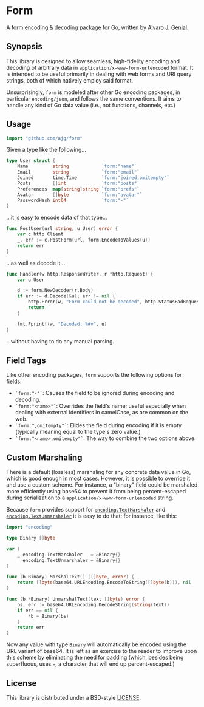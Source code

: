 Form
====

A form encoding & decoding package for Go, written by [Alvaro J. Genial](http://alva.ro).

Synopsis
--------

This library is designed to allow seamless, high-fidelity encoding and decoding of arbitrary data in `application/x-www-form-urlencoded` format. It is intended to be useful primarily in dealing with web forms and URI query strings, both of which natively employ said format.

Unsurprisingly, `form` is modeled after other Go encoding packages, in particular `encoding/json`, and follows the same conventions. It aims to handle any kind of Go data value (i.e., not functions, channels, etc.)

Usage
-----

```go
import "github.com/ajg/form"
```

Given a type like the following...

```go
type User struct {
	Name         string            `form:"name"`
	Email        string            `form:"email"`
	Joined       time.Time         `form:"joined,omitempty"`
	Posts        []int             `form:"posts"`
	Preferences  map[string]string `form:"prefs"`
	Avatar       []byte            `form:"avatar"`
	PasswordHash int64             `form:"-"`
}
```

...it is easy to encode data of that type...


```go
func PostUser(url string, u User) error {
	var c http.Client
	_, err := c.PostForm(url, form.EncodeToValues(u))
	return err
}
```

...as well as decode it...


```go
func Handler(w http.ResponseWriter, r *http.Request) {
	var u User

	d := form.NewDecoder(r.Body)
	if err := d.Decode(&u); err != nil {
		http.Error(w, "Form could not be decoded", http.StatusBadRequest)
		return
	}

	fmt.Fprintf(w, "Decoded: %#v", u)
}
```

...without having to do any manual parsing.

Field Tags
----------

Like other encoding packages, `form` supports the following options for fields:

 - `` `form:"-"` ``: Causes the field to be ignored during encoding and decoding.
 - `` `form:"<name>"` ``: Overrides the field's name; useful especially when dealing with external identifiers in camelCase, as are common on the web.
 - `` `form:",omitempty"` ``: Elides the field during encoding if it is empty (typically meaning equal to the type's zero value.)
 - `` `form:"<name>,omitempty"` ``: The way to combine the two options above.

Custom Marshaling
-----------------

There is a default (lossless) marshaling for any concrete data value in Go, which is good enough in most cases. However, it is possible to override it and use a custom scheme. For instance, a "binary" field could be marshaled more efficiently using base64 to prevent it from being percent-escaped during serialization to a `application/x-www-form-urlencoded` string.

Because `form` provides support for [`encoding.TextMarshaler`](http://golang.org/pkg/encoding/#TextMarshaler) and [`encoding.TextUnmarshaler`](http://golang.org/pkg/encoding/#TextUnmarshaler) it is easy to do that; for instance, like this:

```go
import "encoding"

type Binary []byte

var (
	_ encoding.TextMarshaler   = &Binary{}
	_ encoding.TextUnmarshaler = &Binary{}
)

func (b Binary) MarshalText() ([]byte, error) {
	return []byte(base64.URLEncoding.EncodeToString([]byte(b))), nil
}

func (b *Binary) UnmarshalText(text []byte) error {
	bs, err := base64.URLEncoding.DecodeString(string(text))
	if err == nil {
		*b = Binary(bs)
	}
	return err
}
```

Now any value with type `Binary` will automatically be encoded using the URL variant of base64. It is left as an exercise to the reader to improve upon this scheme by eliminating the need for padding (which, besides being superfluous, uses `=`, a character that will end up percent-escaped.)

License
-------

This library is distributed under a BSD-style [LICENSE](./LICENSE).
